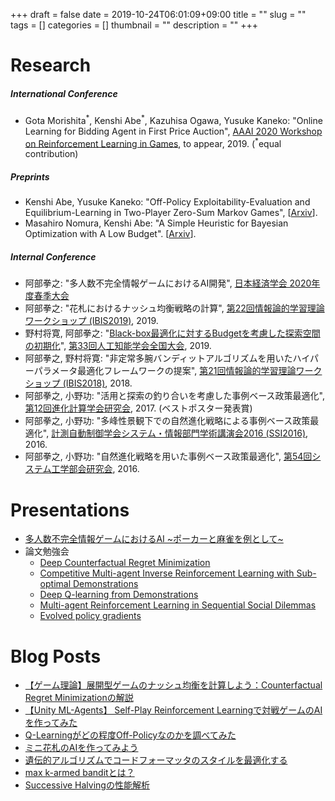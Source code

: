 +++ 
draft = false
date = 2019-10-24T06:01:09+09:00
title = ""
slug = "" 
tags = []
categories = []
thumbnail = "<no value>"
description = ""
+++

# Research
##### International Conference
* Gota Morishita<sup>\*</sup>, Kenshi Abe<sup>\*</sup>, Kazuhisa Ogawa, Yusuke Kaneko: "Online Learning for Bidding Agent in First Price Auction", [AAAI 2020 Workshop on Reinforcement Learning in Games](http://aaai-rlg.mlanctot.info/papers/AAAI20-RLG_paper_9.pdf), to appear, 2019. (<sup>\*</sup>equal contribution)

##### Preprints
* Kenshi Abe, Yusuke Kaneko: "Off-Policy Exploitability-Evaluation and Equilibrium-Learning in Two-Player Zero-Sum Markov Games", [[Arxiv](https://arxiv.org/abs/2007.02141)].
* Masahiro Nomura, Kenshi Abe: "A Simple Heuristic for Bayesian Optimization with A Low Budget". [[Arxiv](https://arxiv.org/abs/1911.07790)].

##### Internal Conference
* 阿部拳之: "多人数不完全情報ゲームにおけるAI開発", [日本経済学会 2020年度春季大会](https://www.jeameetings.org/2020s/index.html)
* 阿部拳之: "花札におけるナッシュ均衡戦略の計算", [第22回情報論的学習理論ワークショップ (IBIS2019)](http://ibisml.org/ibis2019/), 2019.
* 野村将寛, 阿部拳之: "[Black-box最適化に対するBudgetを考慮した探索空間の初期化](https://www.jstage.jst.go.jp/article/pjsai/JSAI2019/0/JSAI2019_4Rin102/_article/-char/ja)", [第33回人工知能学会全国大会](https://www.ai-gakkai.or.jp/jsai2019/), 2019.
* 阿部拳之, 野村将寛: "非定常多腕バンディットアルゴリズムを用いたハイパーパラメータ最適化フレームワークの提案", [第21回情報論的学習理論ワークショップ (IBIS2018)](http://ibisml.org/ibis2018/), 2018.
* 阿部拳之, 小野功: "活用と探索の釣り合いを考慮した事例ベース政策最適化", [第12回進化計算学会研究会](http://www.jpnsec.org/symposium201701.html), 2017. (ベストポスター発表賞)
* 阿部拳之, 小野功: "多峰性景観下での自然進化戦略による事例ベース政策最適化", [計測自動制御学会システム・情報部門学術講演会2016 (SSI2016)](https://www.sice.or.jp/org/SSI2016/), 2016.
* 阿部拳之, 小野功: "自然進化戦略を用いた事例ベース政策最適化", [第54回システム工学部会研究会](https://www.sice.or.jp/system/system_ken54.html), 2016.

# Presentations
* [多人数不完全情報ゲームにおけるAI ~ポーカーと麻雀を例として~](https://www.slideshare.net/KenshiAbe/ai-165308197)
* 論文勉強会
    * [Deep Counterfactual Regret Minimization](https://www.slideshare.net/KenshiAbe/deep-counterfactual-regret-minimization)
    * [Competitive Multi-agent Inverse Reinforcement Learning with Sub-optimal Demonstrations](https://www.slideshare.net/KenshiAbe/competitive-multiagent-inverse-reinforcement-learning-with-suboptimal-demonstrations-153126367)
    * [Deep Q-learning from Demonstrations](https://www.slideshare.net/KenshiAbe/deep-qlearning-from-demonstrations)
    * [Multi-agent Reinforcement Learning in Sequential Social Dilemmas](https://www.slideshare.net/KenshiAbe/multiagent-reinforcement-learning-in-sequential-social-dilemmas-144749583)
    * [Evolved policy gradients](https://www.slideshare.net/KenshiAbe/evolved-policy-gradients)

# Blog Posts
* [【ゲーム理論】展開型ゲームのナッシュ均衡を計算しよう：Counterfactual Regret Minimizationの解説](https://qiita.com/bakanaouji/items/f70d7948931c96d94ef8)
* [【Unity ML-Agents】 Self-Play Reinforcement Learningで対戦ゲームのAIを作ってみた](https://qiita.com/bakanaouji/items/fefa93cc53cafbdd985d)
* [Q-Learningがどの程度Off-Policyなのかを調べてみた](https://qiita.com/bakanaouji/items/d20c8903a1327e660de5)
* [ミニ花札のAIを作ってみよう](https://cyberagent.ai/blog/research/2522/)
* [遺伝的アルゴリズムでコードフォーマッタのスタイルを最適化する](https://qiita.com/bakanaouji/items/aa076cef1e04f77f48ce)
* [max k-armed banditとは？](https://qiita.com/bakanaouji/items/75444b4d97ede83c7c48)
* [Successive Halvingの性能解析](https://cyberagent.ai/blog/research/1036)
